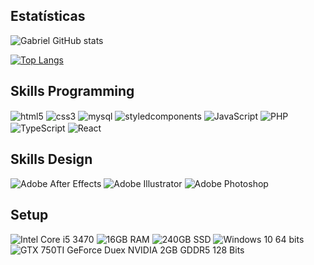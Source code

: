 ## Estatísticas
![Gabriel GitHub stats](https://github-readme-stats.vercel.app/api?username=Gabrielwebdevelop&show_icons=true&theme=tokyonight)

[![Top Langs](https://github-readme-stats.vercel.app/api/top-langs/?username=Gabrielwebdevelop)](https://github.com/anuraghazra/github-readme-stats)

## Skills Programming
<div style="display: inline_block">
  <img align="center" src="https://img.shields.io/badge/HTML-239120?style=for-the-badge&logo=html5&logoColor=white" alt="html5"/>
  <img align="center" src="https://img.shields.io/badge/CSS-239120?&style=for-the-badge&logo=css3&logoColor=white" alt="css3"/>
  <img align="center" src="https://img.shields.io/badge/MySQL-00000F?style=for-the-badge&logo=mysql&logoColor=white" alt="mysql"/>
  <img align="center" src="https://img.shields.io/badge/styled--components-DB7093?style=for-the-badge&logo=styled-components&logoColor=white" alt="styledcomponents"/>
  <img align="center" src="https://img.shields.io/badge/JavaScript-yellow?style=for-the-badge&logo=javascript&logoColor=white" alt="JavaScript"/>
  <img align="center" src="https://img.shields.io/badge/PHP-777BB4?style=for-the-badge&logo=php&logoColor=white" alt="PHP"/>
  <img align="center" src="https://img.shields.io/badge/TypeScript-007ACC?style=for-the-badge&logo=typescript&logoColor=white" alt="TypeScript"/>
  <img align="center" src="https://img.shields.io/badge/React-61DAFB?style=for-the-badge&logo=react&logoColor=white" alt="React"/>
</div>


## Skills Design
<div style="display: inline_block">
  <img src="https://img.shields.io/badge/Adobe%20after%20affects-CF96FD?style=for-the-badge&logo=Adobe%20after%20effects&logoColor=393665" alt="Adobe After Effects"/>
  <img src="https://img.shields.io/badge/Adobe%20Illustrator-FF9A00?style=for-the-badge&logo=adobe%20illustrator&logoColor=white" alt="Adobe Illustrator"/>
  <img src="https://img.shields.io/badge/Adobe%20Photoshop-31A8FF?style=for-the-badge&logo=Adobe%20Photoshop&logoColor=black" alt="Adobe Photoshop"/>

</div>

## Setup
<div style="display: inline_block">
  <img alt="Intel Core i5 3470" src="https://img.shields.io/badge/Intel%20Core%20i5%203470-0071C5?style=for-the-badge&logo=intel&logoColor=white"/>
  <img alt="16GB RAM" src="https://img.shields.io/badge/RAM-16GB-0071C5?style=for-the-badge&logoColor=white"/>
  <img alt="240GB SSD" src="https://img.shields.io/badge/SSD-240GB-0071C5?style=for-the-badge&logoColor=white"/>
  <img alt="Windows 10 64 bits" src="https://img.shields.io/badge/Windows%2010%2064%20bits-0071C5?style=for-the-badge&logo=windows&logoColor=white"/>
  <img alt="GTX 750TI GeForce Duex NVIDIA 2GB GDDR5 128 Bits" src="https://img.shields.io/badge/GTX%20750TI%20GeForce%20Duex%20NVIDIA%202GB%20GDDR5%20128%20Bits-0071C5?style=for-the-badge&logo=nvidia&logoColor=white"/>
</div>

